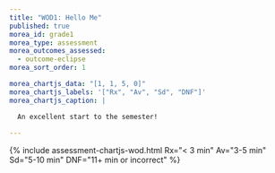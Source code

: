 ```yaml
---
title: "WOD1: Hello Me"
published: true
morea_id: grade1
morea_type: assessment
morea_outcomes_assessed:
  - outcome-eclipse
morea_sort_order: 1

morea_chartjs_data: "[1, 1, 5, 0]"
morea_chartjs_labels: '["Rx", "Av", "Sd", "DNF"]'
morea_chartjs_caption: |

  An excellent start to the semester!
  
---
```


<!--{% include assessment-chartjs.html %}-->

{%  include assessment-chartjs-wod.html Rx="< 3 min" Av="3-5 min" Sd="5-10 min" DNF="11+ min or incorrect"  %}

<!--<link rel="stylesheet" href="http://cdn.oesmith.co.uk/morris-0.4.3.min.css">
<script src="//cdnjs.cloudflare.com/ajax/libs/raphael/2.1.0/raphael-min.js"></script>
<script src="http://cdn.oesmith.co.uk/morris-0.4.3.min.js"></script>

<div class="well" style="width: 550px">
  <div id="assessment" style="width: 500px; height: 250px"></div>
  Follow the Eclipse project workflow we'll be using for the rest of the semester. "Satisfactory" indicates that working Java code was submitted, but that the Eclipse project was flawed in some way.
</div>

<script>
Morris.Bar({
  element: 'assessment',
  hideHover: false,
  data: [
        { y: 'Excellent (%)', num: 12 },
        { y: 'Satisfactory (%)', num: 12 },
        { y: 'Unsatisfactory (%)', num: 1 },
        ],
  xkey: 'y',
  ykeys: ['num'],
  resize: true,
  labels: ['Students']
});
</script>
-->